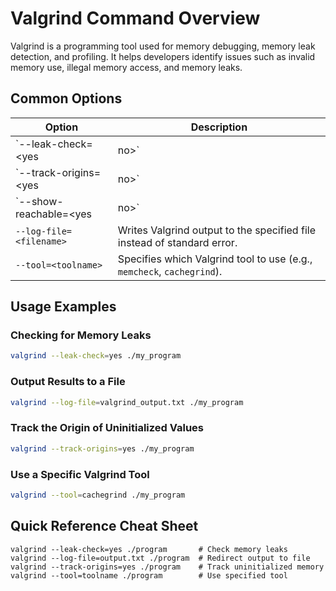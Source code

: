 # Valgrind Command Overview

Valgrind is a programming tool used for memory debugging, memory leak detection, and profiling. It helps developers identify issues such as invalid memory use, illegal memory access, and memory leaks.

## Common Options

| Option                | Description                                                                     |
|-----------------------|---------------------------------------------------------------------------------|
| `--leak-check=<yes|no>` | Enables or disables detailed memory leak checking. Default is `no`.             |
| `--track-origins=<yes|no>` | Tracks the origin of uninitialized values. Default is `no`.                    |
| `--show-reachable=<yes|no>` | Displays details of still-reachable blocks at exit. Default is `no`.          |
| `--log-file=<filename>` | Writes Valgrind output to the specified file instead of standard error.        |
| `--tool=<toolname>`   | Specifies which Valgrind tool to use (e.g., `memcheck`, `cachegrind`).           |

## Usage Examples

### Checking for Memory Leaks

```bash
valgrind --leak-check=yes ./my_program
```

### Output Results to a File

```bash
valgrind --log-file=valgrind_output.txt ./my_program
```

### Track the Origin of Uninitialized Values

```bash
valgrind --track-origins=yes ./my_program
```

### Use a Specific Valgrind Tool

```bash
valgrind --tool=cachegrind ./my_program
```

## Quick Reference Cheat Sheet

```plaintext
valgrind --leak-check=yes ./program       # Check memory leaks
valgrind --log-file=output.txt ./program  # Redirect output to file
valgrind --track-origins=yes ./program    # Track uninitialized memory
valgrind --tool=toolname ./program        # Use specified tool
```
